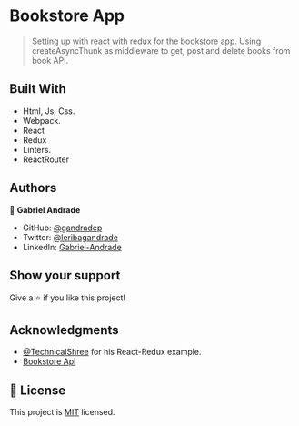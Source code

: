 # Bookstore App
> Setting up with react with redux for the bookstore app. Using createAsyncThunk as middleware to get, post and delete books from book API.

## Built With

- Html, Js, Css.
- Webpack.
- React
- Redux
- Linters.
- ReactRouter

## Authors

👤 **Gabriel Andrade**

- GitHub: [@gandradep](https://github.com/gandradep)
- Twitter: [@leribagandrade](https://twitter.com/leribagandrade)
- LinkedIn: [Gabriel-Andrade](https://www.linkedin.com/in/gabriel-andrade-silla-turca/)


## Show your support

Give a ⭐️ if you like this project!

## Acknowledgments
- [@TechnicalShree](https://github.com/TechnicalShree) for his React-Redux example.
- [Bookstore Api](https://www.notion.so/Bookstore-API-51ea269061f849118c65c0a53e88a739)

## 📝 License

This project is [MIT](./LICENSE) licensed.

